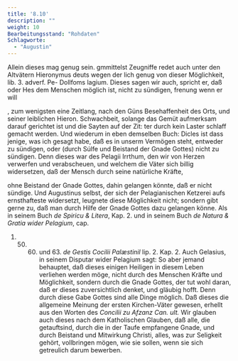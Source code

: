 ```yaml
---
title: '8.10'
description: ""
weight: 10
Bearbeitungsstand: "Rohdaten"
Schlagworte:
  - "Augustin"
---
```

<!-- Seite 365 -->


Allein dieses mag genug sein. gmmittelst Zeugniffe redet auch unter den Altvätern Hieronymus deuts wegen der lich genug von dieser Möglichkeit, lib. 3. adverf. Pe- Dollfoms lagium. Dieses sagen wir auch, spricht er, daß oder Hes dem Menschen möglich ist, nicht zu sündigen, frenung wenn er will

, zum wenigsten eine Zeitlang, nach den Güns Besehaffenheit des Orts, und seiner leiblichen Hieron. Schwachbeit, solange das Gemüt aufmerksam darauf gerichtet ist und die Sayten auf der Zit: ter durch kein Laster schlaff gemacht werden. Und wiederum in eben demselben Buch: Dicles ist dass jenige, was ich gesagt habe, daß es in unserm Vermögen steht, entweder zu sündigen, oder (durch Súlfe und Beistand der Gnade Gottes) nicht zu sündigen. Denn dieses war des Pelagii
Irrthum, den wir von Herzen verwerfen und verabscheuen,
und welchem die Väter sich billig widersetzen,
daß der Mensch durch seine natürliche Kräfte,
<!-- Seite 366 -->
ohne Beistand der Gnade Gottes, dahin gelangen
könnte, daß er nicht sündige. Und Augustinus
selbst, der sich der Pelagianischen Ketzerei
aufs ernsthafteste widersetzt, leugnete diese Möglichkeit
nicht; sondern gibt gerne zu, daß man durch Hilfe
der Gnade Gottes dazu gelangen könne. Als in seinem
Buch *de Spiricu & Litera*, Kap. 2. und in seinem
Buch *de Natura & Gratia wider Pelagium*, cap.
1.  50. 60. und 63. *de Gestis Cocilii Palæstinil* lip. 2. Kap. 2. Auch
Gelasius, in seinem Disputar wider Pelagium sagt:
So aber jemand behauptet, daß dieses einigen
Heiligen in diesem Leben verliehen werden möge,
nicht durch des Menschen Kräfte und Möglichkeit,
sondern durch die Gnade Gottes, der tut
wohl daran, daß er dieses zuversichtlich denket,
und gläubig hofft. Denn durch diese Gabe Gottes
sind alle Dinge möglich. Daß dieses die allgemeine
Meinung der ersten Kirchen-Väter gewesen,
erhellt aus den Worten des *Concilii zu Afzanz Can. ult.*
Wir glauben auch dieses nach dem Katholischen
Glauben, daß alle, die getauftsind, durch
die in der Taufe empfangene Gnade, und durch
Beistand und Mitwirkung Christi, alles, was
zur Seligkeit gehört, vollbringen mögen, wie sie
sollen, wenn sie sich getreulich darum bewerben.


